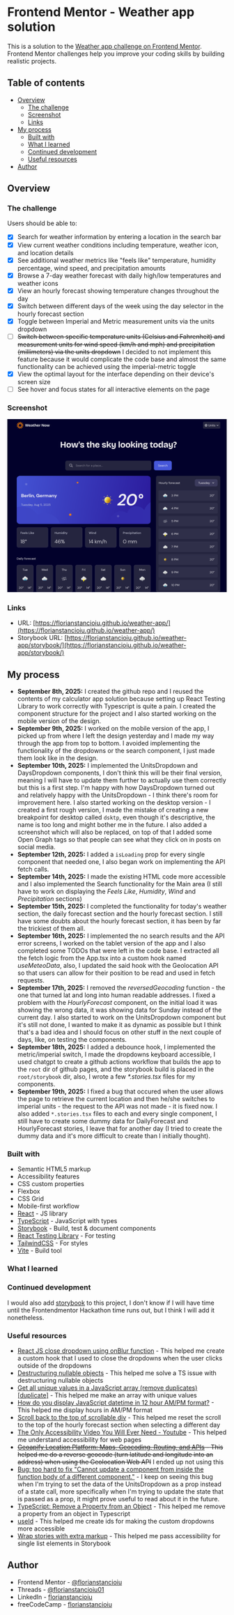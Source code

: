 # Frontend Mentor - Weather app solution

This is a solution to the [Weather app challenge on Frontend Mentor](https://www.frontendmentor.io/challenges/weather-app-K1FhddVm49). Frontend Mentor challenges help you improve your coding skills by building realistic projects.

## Table of contents

- [Overview](#overview)
  - [The challenge](#the-challenge)
  - [Screenshot](#screenshot)
  - [Links](#links)
- [My process](#my-process)
  - [Built with](#built-with)
  - [What I learned](#what-i-learned)
  - [Continued development](#continued-development)
  - [Useful resources](#useful-resources)
- [Author](#author)

## Overview

### The challenge

Users should be able to:

- [x] Search for weather information by entering a location in the search bar
- [x] View current weather conditions including temperature, weather icon, and location details
- [x] See additional weather metrics like "feels like" temperature, humidity percentage, wind speed, and precipitation amounts
- [x] Browse a 7-day weather forecast with daily high/low temperatures and weather icons
- [x] View an hourly forecast showing temperature changes throughout the day
- [x] Switch between different days of the week using the day selector in the hourly forecast section
- [x] Toggle between Imperial and Metric measurement units via the units dropdown
- [ ] ~~Switch between specific temperature units (Celsius and Fahrenheit) and measurement units for wind speed (km/h and mph) and precipitation (millimeters) via the units dropdown~~ I decided to not implement this feature because it would complicate the code base and almost the same functionality can be achieved using the imperial-metric toggle
- [x] View the optimal layout for the interface depending on their device's screen size
- [ ] See hover and focus states for all interactive elements on the page

### Screenshot

![](./screenshot.png)

### Links

- URL: [https://florianstancioiu.github.io/weather-app/](https://florianstancioiu.github.io/weather-app/)
- Storybook URL: [https://florianstancioiu.github.io/weather-app/storybook/](https://florianstancioiu.github.io/weather-app/storybook/)

## My process

- **September 8th, 2025:** I created the github repo and I reused the contents of my calculator app solution because setting up React Testing Library to work correctly with Typescript is quite a pain. I created the component structure for the project and I also started working on the mobile version of the design.
- **September 9th, 2025:** I worked on the mobile version of the app, I picked up from where I left the design yesterday and I made my way through the app from top to bottom. I avoided implementing the functionality of the dropdowns or the search component, I just made them look like in the design.
- **September 10th, 2025:** I implemented the UnitsDropdown and DaysDropdown components, I don't think this will be their final version, meaning I will have to update them further to actually use them correctly but this is a first step. I'm happy with how DaysDropdown turned out and relatively happy with the UnitsDropdown - I think there's room for improvement here. I also started working on the desktop version - I created a first rough version, I made the mistake of creating a new breakpoint for desktop called `dsktp`, even though it's descriptive, the name is too long and might bother me in the future. I also added a screenshot which will also be replaced, on top of that I added some Open Graph tags so that people can see what they click on in posts on social media.
- **September 12th, 2025:** I added a `isLoading` prop for every single component that needed one, I also began work on implementing the API fetch calls.
- **September 14th, 2025:** I made the existing HTML code more accessible and I also implemented the Search functionality for the Main area (I still have to work on displaying the _Feels Like_, _Humidity_, _Wind_ and _Precipitation_ sections)
- **September 15th, 2025:** I completed the functionality for today's weather section, the daily forecast section and the hourly forecast section. I still have some doubts about the hourly forecast section, it has been by far the trickiest of them all.
- **September 16th, 2025:** I implemented the no search results and the API error screens, I worked on the tablet version of the app and I also completed some TODOs that were left in the code base. I extracted all the fetch logic from the App.tsx into a custom hook named _useMeteoData_, also, I updated the said hook with the Geolocation API so that users can allow for their position to be read and used in fetch requests.
- **September 17th, 2025:** I removed the _reversedGeocoding_ function - the one that turned lat and long into human readable addresses. I fixed a problem with the _HourlyForecast_ component, on the initial load it was showing the wrong data, it was showing data for Sunday instead of the current day. I also started to work on the UnitsDropdown component but it's still not done, I wanted to make it as dynamic as possible but I think that's a bad idea and I should focus on other stuff in the next couple of days, like, on testing the components.
- **September 18th, 2025:** I added a debounce hook, I implemented the metric/imperial switch, I made the dropdowns keyboard accessible, I used chatgpt to create a github actions workflow that builds the app to the `root` dir of github pages, and the storybook build is placed in the `root/storybook` dir, also, I wrote a few _\*.stories.tsx_ files for my components.
- **September 19th, 2025:** I fixed a bug that occured when the user allows the page to retrieve the current location and then he/she switches to imperial units - the request to the API was not made - it is fixed now. I also added `*.stories.tsx` files to each and every single component, I still have to create some dummy data for DailyForecast and HourlyForecast stories, I leave that for another day (I tried to create the dummy data and it's more difficult to create than I initially thought).

### Built with

- Semantic HTML5 markup
- Accessibility features
- CSS custom properties
- Flexbox
- CSS Grid
- Mobile-first workflow
- [React](https://reactjs.org/) - JS library
- [TypeScript](https://www.typescriptlang.org/) - JavaScript with types
- [Storybook](https://storybook.js.org/) - Build, test & document components
- [React Testing Library](https://testing-library.com/docs/react-testing-library/intro/) - For testing
- [TailwindCSS](https://tailwindcss.com/) - For styles
- [Vite](https://vite.dev/) - Build tool

### What I learned

### Continued development

I would also add [storybook](https://storybook.js.org/) to this project, I don't know if I will have time until the Frontendmentor Hackathon time runs out, but I think I will add it nonetheless.

### Useful resources

- [React JS close dropdown using onBlur function](https://stackoverflow.com/a/73699297/12159189) - This helped me create a custom hook that I used to close the dropdowns when the user clicks outside of the dropdowns
- [Destructuring nullable objects](https://stackoverflow.com/a/45210379/12159189) - This helped me solve a TS issue with destructuring nullable objects
- [Get all unique values in a JavaScript array (remove duplicates) [duplicate]](https://stackoverflow.com/a/14438954/12159189) - This helped me make an array with unique values
- [How do you display JavaScript datetime in 12 hour AM/PM format?](https://stackoverflow.com/a/36822046/12159189) - This helped me display hours in AM/PM format
- [Scroll back to the top of scrollable div](https://stackoverflow.com/a/10744324/12159189) - This helped me reset the scroll to the top of the hourly forecast section when selecting a different day
- [The Only Accessibility Video You Will Ever Need - Youtube](https://www.youtube.com/watch?v=2oiBKSjOOFE) - This helped me understand accessibility for web pages
- ~~[Geoapify Location Platform: Maps, Geocoding, Routing, and APIs](https://www.geoapify.com/) - This helped me do a reverse geocode (turn latitude and longitude into an address) when using the Geolocation Web API~~ I ended up not using this
- [Bug: too hard to fix "Cannot update a component from inside the function body of a different component."](https://github.com/facebook/react/issues/18178#issuecomment-595846312) - I keep on seeing this bug when I'm trying to set the data of the UnitsDropdown as a prop instead of a state call, more specifically when I'm trying to update the state that is passed as a prop, it might prove useful to read about it in the future.
- [TypeScript: Remove a Property from an Object](https://stackabuse.com/bytes/typescript-remove-a-property-from-an-object/) - This helped me remove a property from an object in Typescript
- [useId](https://react.dev/reference/react/useId) - This helped me create ids for making the custom dropdowns more accessible
- [Wrap stories with extra markup](https://storybook.js.org/docs/writing-stories/decorators#wrap-stories-with-extra-markup) - This helped me pass accessibility for single list elements in Storybook

## Author

- Frontend Mentor - [@florianstancioiu](https://www.frontendmentor.io/profile/florianstancioiu)
- Threads - [@florianstancioiu01](https://www.threads.com/@florianstancioiu01)
- LinkedIn - [florianstancioiu](https://www.linkedin.com/in/florian-stancioiu-765661349/)
- freeCodeCamp - [florianstancioiu](https://www.freecodecamp.org/florianstancioiu)
